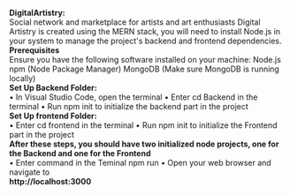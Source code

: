 **DigitalArtistry:**
</br>
Social network and marketplace for artists and art enthusiasts Digital Artistry is created using the MERN stack, you will need to install Node.js in your system to manage the project's backend and frontend dependencies.
</br>
**Prerequisites**
</br>
Ensure you have the following software installed on your machine:
Node.js npm (Node Package Manager)
MongoDB (Make sure MongoDB is running locally)
</br>
**Set Up Backend Folder:**
</br>
• In Visual Studio Code, open the terminal
• Enter cd Backend in the terminal
• Run npm init to initialize the backend part in the project
</br>
**Set Up frontend Folder:**
</br>
• Enter cd frontend in the terminal
• Run npm init to initialize the Frontend part in the project
</br>
**After these steps, you should have two initialized node projects, one for the Backend and one for the Frontend**
</br>
• Enter command in the Teminal npm run
• Open your web browser and navigate to 
</br> **http://localhost:3000**
